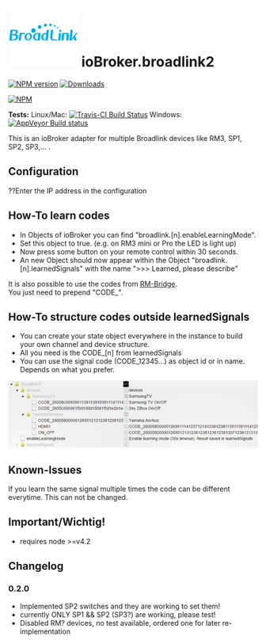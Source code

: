 ![Logo](admin/broadlink.png) 
ioBroker.broadlink2  
==================

[![NPM version](http://img.shields.io/npm/v/iobroker.broadlink2.svg)](https://www.npmjs.com/package/iobroker.broadlink2)
[![Downloads](https://img.shields.io/npm/dm/iobroker.broadlink2.svg)](https://www.npmjs.com/package/iobroker.broadlink2)

[![NPM](https://nodei.co/npm/iobroker.broadlink.png?downloads=true)](https://nodei.co/npm/iobroker.broadlink2/)

**Tests:** Linux/Mac: [![Travis-CI Build Status](https://travis-ci.org/frankjoke/ioBroker.broadlink2.svg?branch=master)](https://travis-ci.org/frankjoke/ioBroker.broadlink2)
Windows: [![AppVeyor Build status](https://ci.appveyor.com/api/projects/status/pil6266rrtw6l5c0?svg=true)](https://ci.appveyor.com/project/frankjoke/iobroker-broadlink2)

This is an ioBroker adapter for multiple  Broadlink devices like RM3, SP1, SP2, SP3,... .

## Configuration
??Enter the IP address in the configuration

## How-To learn codes
* In Objects of ioBroker you can find "broadlink.[n].enableLearningMode".
* Set this object to true. (e.g. on RM3 mini or Pro the LED is light up)
* Now press some button on your remote control within 30 seconds.
* An new Object should now appear within the Object "broadlink.[n].learnedSignals" with the name ">>> Learned, please describe"

It is also possible to use the codes from [RM-Bridge](http://rm-bridge.fun2code.de/).  
You just need to prepend "CODE_".

## How-To structure codes outside learnedSignals
* You can create your state object everywhere in the instance to build your own channel and device structure.
* All you need is the CODE_[n] from learnedSignals
* You can use the signal code (CODE_12345...) as object id or in name. Depends on what you prefer.

![Simple object structure example](doc/structure_example.png)

## Known-Issues
If you learn the same signal multiple times the code can be different everytime. This can not be changed.

## Important/Wichtig!
* requires node >=v4.2

## Changelog
### 0.2.0
* Implemented SP2 switches and they are working to set them!
* currently ONLY SP1 && SP2 (SP3?) are working, please test!
* Disabled RM? devices, no test available, ordered one for later re-implementation
